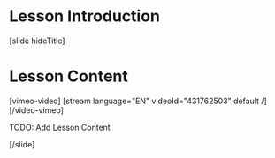 # Lesson Introduction

[slide hideTitle]

# Lesson Content

[vimeo-video]
[stream language="EN" videoId="431762503" default /]
[/video-vimeo]

TODO: Add Lesson Content

[/slide]